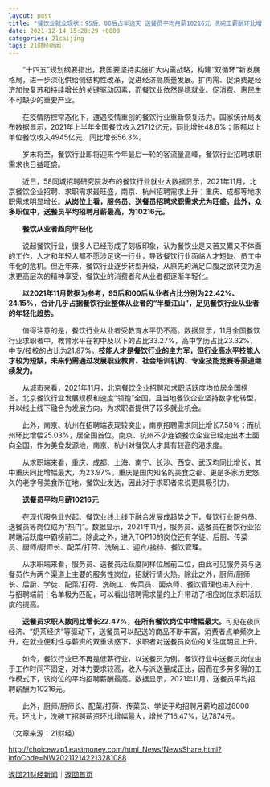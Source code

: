 ```yaml
---
layout: post
title: "餐饮业就业现状：95后、00后占半边天 送餐员平均月薪10216元 洗碗工薪酬环比增幅最大"
date: 2021-12-14 15:28:29 +0800
categories: 21caijing
tags: 21财经新闻
---
```

<p>　　“十四五”规划纲要指出，我国要坚持实施扩大内需战略，构建“双循环”新发展格局，进一步深化供给侧结构性改革，促进经济高质量发展。扩内需、促消费是经济加快复苏和持续增长的关键驱动因素，而餐饮业依然是稳就业、促消费、惠民生不可缺少的重要产业。</p><p>　　在疫情防控常态化下，遭遇疫情重创的餐饮行业重新恢复活力。国家统计局发布数据显示，2021年上半年全国餐饮收入21712亿元，同比增长48.6%；限额以上单位餐饮收入4945亿元，同比增长56.3%。</p><p>　　岁末将至，餐饮行业即将迎来今年最后一轮的客流量高峰，餐饮行业招聘求职需求也日益旺盛。</p><p>　　近日，58同城招聘研究院发布的餐饮行业就业大数据显示，2021年11月，北京餐饮企业招聘、求职需求最旺盛，南京、杭州招聘需求上升；重庆、成都等地求职需求明显增长。<strong>从岗位上看，服务员、送餐员招聘求职需求尤为旺盛。此外，众多职位中，送餐员平均招聘月薪最高，为10216元。</strong></p><p>　　<strong>餐饮从业者趋向年轻化</strong></p><p>　　说起餐饮行业，很多人已经形成了刻板印象，认为餐饮业是又苦又累又不体面的工作，人才和年轻人都不愿涉足这一行业，导致餐饮行业面临人才短缺、员工中年化的危机。但近年来，餐饮行业逐步转型升级，从原先的满足口腹之欲转变为追求更高层次的精神享受，餐饮业的消费者和从业者都逐渐年轻化。</p><p>　　<strong>以2021年11月数据为参考，95后和00后从业者占比分别为22.42%、24.15%，合计几乎占据餐饮行业整体从业者的“半壁江山”，足见餐饮行业从业者的年轻化趋势。</strong></p><p>　　值得注意的是，餐饮行业从业者受教育水平仍不高。数据显示，11月全国餐饮行业求职者中，教育水平在初中及以下的占比33.27%，高中学历占比23.32%，中专/技校的占比为21.87%。<strong>技能人才是餐饮行业的主力军，但行业高水平技能人才较为短缺，未来仍需通过发展职业教育、社会培训机构、专业技能竞赛等渠道继续发力。</strong></p><p>　　从城市来看，2021年11月，北京餐饮企业招聘和求职活跃度均位居全国榜首。北京餐饮行业发展规模和速度“领跑”全国，且当地餐饮企业坚持数字化转型，并以线上线下融合为发展方向，为求职者提供了较多就业机会。</p><p>　　此外，南京、杭州在招聘端表现较突出，南京招聘需求同比增长7.58%；而杭州环比增幅25.03%，居全国首位。南京、杭州不少连锁餐饮企业已经走出本土面向全国，作为美食发源地，南京、杭州对餐饮人才具有较高的渴求度。</p><p>　　从求职端来看，重庆、成都、上海、南宁、长沙、西安、武汉均同比增长，其中重庆同比增幅最大，为23.97%。重庆是国内知名的美食之都、更是多家历史悠久的老字号美食所在地，餐饮业发达，因此对于求职者来说更具吸引力。</p><p>　　<strong>送餐员平均月薪10216元</strong></p><p>　　在现代服务业兴起、餐饮业线上线下融合发展成趋势之下，餐饮行业服务员、送餐员等岗位成为“热门”。数据显示，2021年11月，服务员、送餐员在餐饮行业招聘端活跃度中霸榜前二。除此之外，进入TOP10的岗位还有学徒、后厨、传菜员、厨师/厨师长、配菜/打荷、洗碗工、迎宾/接待、餐饮管理。</p><p>　　从求职端来看，服务员、送餐员活跃度同样位居前二位，由此可见服务员与送餐员作为两个渠道上主要的服务性岗位，招就行情火热。除此之外，厨师/厨师长、后厨、学徒、配菜/打荷、洗碗工、传菜员、面点师、餐饮管理也进入前十，与招聘端前十名单极为匹配，可以看出招聘需求量的上升带动了相应岗位求职活跃度的提高。</p><p>　　<strong>送餐员求职人数同比增长22.47%，在所有餐饮岗位中增幅最大。</strong>可见在夜间经济、“奶茶经济”等驱动下，送餐员可以配送的商品不断丰富，消费者点单频次上升，在就业便利性与薪资的双重诱惑下，求职者对送餐员岗位的关注度明显上升。</p><p>　　如今，餐饮行业已不再是低薪行业，以送餐员为例，餐饮行业中送餐员岗位由于工作时间不固定，对体力要求较高，收入与派送量成正比，因而在多劳多得的工作模式下，该岗位的平均招聘薪酬最高。数据显示，2021年11月，送餐员平均招聘薪酬为10216元。</p><p>　　此外，厨师/厨师长、配菜/打荷、传菜员、学徒平均招聘月薪均超过8000元。环比上，洗碗工招聘薪资环比增幅最大，增长了16.47%，达7874元。</p><p class="em_media">（文章来源：21财经）</p>

<http://choicewzp1.eastmoney.com/html_News/NewsShare.html?infoCode=NW202112142213281088>

[返回21财经新闻](//finews.withounder.com/21caijing/)｜[返回首页](//finews.withounder.com/)